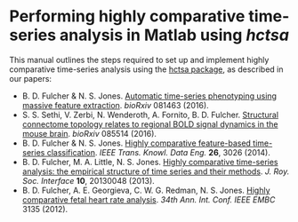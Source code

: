 # Performing highly comparative time-series analysis in Matlab using *hctsa*

This manual outlines the steps required to set up and implement highly comparative time-series analysis using the [hctsa package](https://github.com/SystemsAndSignalsGroup/hctsa), as described in our papers:

* B. D. Fulcher & N. S. Jones. [Automatic time-series phenotyping using massive feature extraction](http://biorxiv.org/lookup/doi/10.1101/081463). *bioRxiv* 081463 (2016).
* S. S. Sethi, V. Zerbi, N. Wenderoth, A. Fornito, B. D. Fulcher. [Structural connectome topology relates to regional BOLD signal dynamics in the mouse brain](http://biorxiv.org/lookup/doi/10.1101/085514). *bioRxiv* 085514 (2016).
* B. D. Fulcher & N. S. Jones. [Highly comparative feature-based time-series classification](http://ieeexplore.ieee.org/lpdocs/epic03/wrapper.htm?arnumber=6786425). *IEEE Trans. Knowl. Data Eng.* **26**, 3026 (2014).
* B. D. Fulcher, M. A. Little, N. S. Jones. [Highly comparative time-series analysis: the empirical structure of time series and their methods](http://rsif.royalsocietypublishing.org/content/10/83/20130048.full). *J. Roy. Soc. Interface* **10**, 20130048 (2013).
* B. D. Fulcher, A. E. Georgieva, C. W. G. Redman, N. S. Jones. [Highly comparative fetal heart rate analysis](http://ieeexplore.ieee.org/xpls/abs_all.jsp?arnumber=6346629). *34th Ann. Int. Conf. IEEE EMBC* 3135 (2012).

<!-- * B. D. Fulcher, M. A. Little and N. S. Jones. [**Highly comparative time-series analysis: The empirical structure of time series and their methods**](http://rsif.royalsocietypublishing.org/content/10/83/20130048.full), J. Roy. Soc. Interface, **10**, 20130048 (2013)
* B. D. Fulcher and N. S. Jones. [Highly comparative feature-based time-series classification](http://ieeexplore.ieee.org/lpdocs/epic03/wrapper.htm?arnumber=6786425), IEEE Transactions on Knowledge and Data Engineering, **26**, 3026 (2014).
* B. D. Fulcher, A. E. Georgieva, C. W. G. Redman and N. S. Jones. [Highly comparative fetal heart rate analysis](http://ieeexplore.ieee.org/xpls/abs_all.jsp?arnumber=6346629), 34th Annual International Conference of the IEEE Engineering in Medicine and Biology Society (EMBC), 3135 (2012). -->
